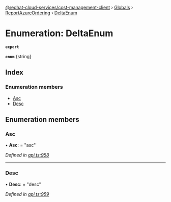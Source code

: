[@redhat-cloud-services/cost-management-client](../README.md) › [Globals](../globals.md) › [ReportAzureOrdering](../modules/reportazureordering.md) › [DeltaEnum](reportazureordering.deltaenum.md)

# Enumeration: DeltaEnum

**`export`** 

**`enum`** {string}

## Index

### Enumeration members

* [Asc](reportazureordering.deltaenum.md#asc)
* [Desc](reportazureordering.deltaenum.md#desc)

## Enumeration members

###  Asc

• **Asc**: = "asc"

*Defined in [api.ts:958](https://github.com/RedHatInsights/javascript-clients/blob/master/packages/cost-management/api.ts#L958)*

___

###  Desc

• **Desc**: = "desc"

*Defined in [api.ts:959](https://github.com/RedHatInsights/javascript-clients/blob/master/packages/cost-management/api.ts#L959)*
